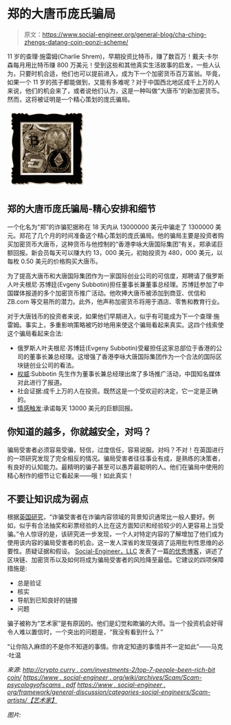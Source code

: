 # 郑的大唐币庞氏骗局

> 原文：<https://www.social-engineer.org/general-blog/cha-ching-zhengs-datang-coin-ponzi-scheme/>

11 岁的查理·施雷姆(Charlie Shrem)，早期投资比特币，赚了数百万！戴夫·卡尔森每月用比特币赚 800 万美元！受到这些和其他真实生活故事的启发，一些人认为，只要时机合适，他们也可以提前进入，成为下一个加密货币百万富翁。毕竟，如果一个 11 岁的孩子都能做到，又能有多难呢？对于中国西北地区成千上万的人来说，他们的机会来了，或者说他们认为，这是一种叫做“大唐币”的新加密货币。然而，这将被证明是一个精心策划的庞氏骗局。

![Cha-Ching! Zheng’s Datang Coin Ponzi Scheme](img/c4537f52ab59f6fb352868967e2c2a79.png)

## 郑的大唐币庞氏骗局-精心安排和细节

一个化名为“郑”的诈骗犯据称在 18 天内从 13000000 美元中骗走了 1300000 美元。郑花了几个月的时间准备这个精心策划的庞氏骗局。他的骗局主要是投资者购买加密货币大唐币，这种货币与他控制的“香港李咏大唐国际集团”有关。郑承诺巨额回报。新会员每天可以赚大约 13，000 美元，初始投资为 480，000 美元，以每枚 0.50 美元的价格购买大唐币。

为了提高大唐币和大唐国际集团作为一家国际创业公司的可信度，郑聘请了俄罗斯人叶夫根尼·苏博廷(Evgeny Subbotin)担任董事长兼董事总经理。苏博廷参加了中国媒体报道的多个加密货币推广活动。他吹捧大唐币被添加到商亚、优信和 ZB.com 等交易所的潜力。此外，他声称加密货币将用于酒店、零售和教育行业。

对于大唐钱币的投资者来说，如果他们早期进入，似乎有可能成为下一个查理·施雷姆。事实上，多重影响策略被巧妙地用来使这个骗局看起来真实。这四个线索使这个骗局看起来合法:

*   俄罗斯人叶夫根尼·苏博廷(Evgeny Subbotin)受雇担任这家总部位于香港的公司的董事长兼总经理。这增强了香港李咏大唐国际集团作为一个合法的国际区块链创业公司的看法。
*   [权威](https://www.social-engineer.org/framework/influencing-others/influence-tactics/authority/):Subbotin 先生作为董事长兼总经理出席了多场推广活动，中国知名媒体对此进行了报道。
*   社会证据:成千上万的人在投资。既然这是一个受欢迎的决定，它一定是正确的。
*   [情感触发](https://www.social-engineer.org/framework/influencing-others/manipulation/):承诺每天 13000 美元的巨额回报。

## 你知道的越多，你就越安全，对吗？

骗局受害者必须容易受骗，轻信，过度信任，容易说服。对吗？不对！在英国进行的一项研究发现了完全相反的情况。骗局受害者往往事业有成，是熟练的决策者，有良好的认知能力。最精明的骗子甚至可以愚弄最聪明的人。他们在骗局中使用的精心制作的细节让它看起来——哦！如此真实！

## 不要让知识成为弱点

根据[英国研究](https://www.social-engineer.org/wiki/archives/Scam/Scam-PsycologyOfScams.pdf)，“诈骗受害者在诈骗内容领域的背景知识通常比一般人要好。例如，似乎有合法抽奖和彩票经验的人比在这方面知识和经验较少的人更容易上当受骗。”令人惊讶的是，该研究进一步发现，一个人对特定内容的了解增加了他们成为使用该内容的骗局受害者的机会。这一发人深省的发现强调了运用批判性思维的必要性。质疑证据和假设。 [Social-Engineer，LLC](https://www.social-engineer.com/) 发表了一篇[的优秀博客](https://www.social-engineer.com/protect-social-engineering-age-cryptocurrency/)，讲述了区块链、加密货币以及如何将成为骗局受害者的风险降至最低。它建议的四项保障措施是:

*   总是验证
*   核实
*   导航到已知良好的链接
*   问题

骗子被称为“艺术家”是有原因的。他们是幻觉和欺骗的大师。当一个投资机会好得令人难以置信时，一个突出的问题是，“我没有看到什么？”

“让你陷入麻烦的不是你不知道的事情。你肯定知道的事情并不一定如此”——马克·吐温

*来源:*
*[http://crypto curry . com/investments-2/top-7-people-been-rich-bit coin/](http://cryptocurry.com/investments-2/top-7-people-became-rich-bitcoin/)*
*[https://www . social-engineer . org/wiki/archives/Scam/Scam-psycologyofscams . pdf](https://www.social-engineer.org/wiki/archives/Scam/Scam-PsycologyOfScams.pdf)*
*[https://www . social-engineer . org/framework/general-discussion/categories-social-engineers/Scam-artists/【艺术家】](https://www.social-engineer.org/framework/general-discussion/categories-social-engineers/scam-artists/)*

*图片:*